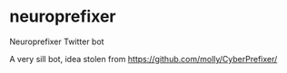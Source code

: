 # neuroprefixer
Neuroprefixer Twitter bot 

A very sill bot, idea stolen from https://github.com/molly/CyberPrefixer/
